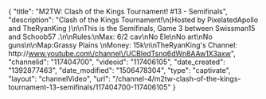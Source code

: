 {
    "title": "M2TW: Clash of the Kings Tournament! #13 - Semifinals",
    "description": "Clash of the Kings Tournament!\n(Hosted by PixelatedApollo and TheRyanKing )\n\nThis is the Semifinals, Game 3 between Swissman15 and Schoob57 .\n\nRules:\nMax: 6\/2 cav\nNo Ele\nNo art\nNo guns\n\nMap:Grassy Plains \nMoney: 15k\n\nTheRyanKing's Channel: http:\/\/www.youtube.com\/channel\/UCBIedTsnq6dWn8AAw1X3axw",
    "channelid": "117404700",
    "videoid": "117406105",
    "date_created": "1392877463",
    "date_modified": "1506478304",
    "type": "captivate",
    "layout": "channelVideo",
    "url": "\/channel-4\/m2tw-clash-of-the-kings-tournament-13-semifinals\/117404700-117406105"
}